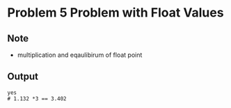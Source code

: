 Problem 5 Problem with Float Values
===

Note
---
- multiplication and eqaulibirum of float point

Output
---
```shell
yes 
# 1.132 *3 == 3.402
```